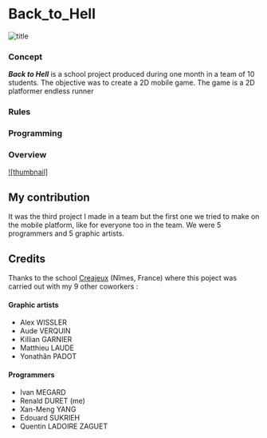 # Back_to_Hell
![title]

### Concept
***Back to Hell*** is a school project produced during one month in a team of 10 students. The objective was to create a 2D mobile game.
The game is a 2D platformer endless runner

### Rules



### Programming



### Overview
[![thumbnail]](https://www.youtube.com)


## My contribution

It was the third project I made in a team but the first one we tried to make on the mobile platform, like for everyone too in the team. We were 5 programmers and 5 graphic artists.

## Credits

Thanks to the school [Creajeux](https://www.creajeux.fr/) (Nîmes, France) where this poject was carried out with my 9 other coworkers :

#### Graphic artists
- Alex WISSLER
- Aude VERQUIN
- Killian GARNIER
- Matthieu LAUDE
- Yonathân PADOT

#### Programmers
- Ivan MEGARD
- Renald DURET (me)
- Xan-Meng YANG
- Edouard SUKRIEH
- Quentin LADOIRE ZAGUET


<!-- MEDIA FILES -------------------------------------------------------------------------------------------->
[title]: 
[thumbnail]: 

